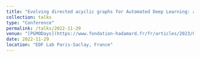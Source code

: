 ```yaml
---
title: "Evolving directed acyclic graphs for Automated Deep Learning: application to short-term load forecasting."
collection: talks
type: "Conference"
permalink: /talks/2022-11-29
venue: "[PGMODays](https://www.fondation-hadamard.fr/fr/articles/2023/01/12/pgmodays-2022/)"
date: 2022-11-29
location: "EDF Lab Paris-Saclay, France"
---
```


